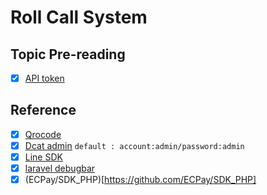 # Roll Call System

## Topic Pre-reading
- [x] [API token](https://www.pingidentity.com/en/resources/blog/post/ultimate-guide-token-based-authentication.html)
## Reference
 - [x] [Qrocode](https://github.com/endroid/qr-code)
 - [x] [Dcat admin](https://learnku.com/docs/dcat-admin/2.x/brief-introduction/8080) `default : account:admin/password:admin`
 - [x] [Line SDK](https://github.com/line/line-bot-sdk-php)
 - [x] [laravel debugbar](https://github.com/barryvdh/laravel-debugbar)
 - [x] (ECPay/SDK_PHP)[https://github.com/ECPay/SDK_PHP]
